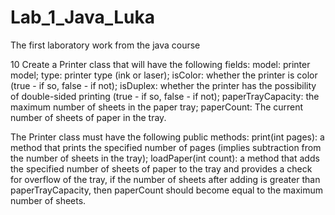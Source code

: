 # Lab_1_Java_Luka
The first laboratory work from the java course

10 Create a Printer class that will have the following fields: model: printer model; type: printer type (ink or laser); isColor: whether the printer is color (true - if so, false - if not); isDuplex: whether the printer has the possibility of double-sided printing (true - if so, false - if not); paperTrayCapacity: the maximum number of sheets in the paper tray; paperCount: The current number of sheets of paper in the tray.

The Printer class must have the following public methods: print(int pages): a method that prints the specified number of pages (implies subtraction from the number of sheets in the tray); loadPaper(int count): a method that adds the specified number of sheets of paper to the tray and provides a check for overflow of the tray, if the number of sheets after adding is greater than paperTrayCapacity, then paperCount should become equal to the maximum number of sheets.
